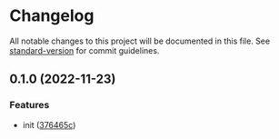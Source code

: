 # Changelog

All notable changes to this project will be documented in this file. See [standard-version](https://github.com/conventional-changelog/standard-version) for commit guidelines.

## 0.1.0 (2022-11-23)


### Features

* init ([376465c](https://github.com/extra-workflow/extra-disk-cache/commit/376465c4ecf851481336cd8bd1d5b772e12ad6d9))

